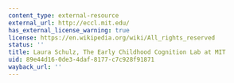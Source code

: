 ```yaml
---
content_type: external-resource
external_url: http://eccl.mit.edu/
has_external_license_warning: true
license: https://en.wikipedia.org/wiki/All_rights_reserved
status: ''
title: Laura Schulz, The Early Childhood Cognition Lab at MIT
uid: 89e44d16-0de3-4daf-8177-c7c928f91871
wayback_url: ''
---
```

